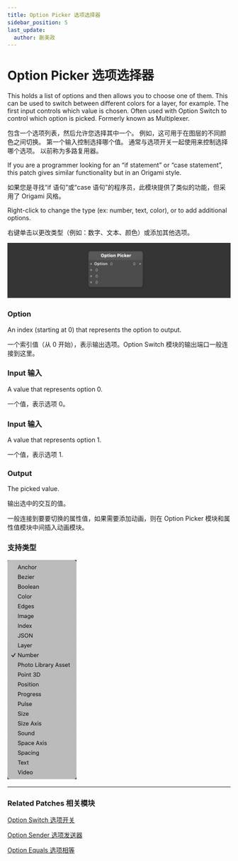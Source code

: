 ```yaml
---
title: Option Picker 选项选择器
sidebar_position: 5
last_update:
  author: 蒯美政
---
```


# Option Picker 选项选择器

This holds a list of options and then allows you to choose one of them. This can be used to switch between different colors for a layer, for example. The first input controls which value is chosen. Often used with Option Switch to control which option is picked. Formerly known as Multiplexer.

包含一个选项列表，然后允许您选择其中一个。 例如，这可用于在图层的不同颜色之间切换。 第一个输入控制选择哪个值。 通常与选项开关一起使用来控制选择哪个选项。 以前称为多路复用器。

If you are a programmer looking for an “if statement” or “case statement”, this patch gives similar functionality but in an Origami style.

如果您是寻找“if 语句”或“case 语句”的程序员，此模块提供了类似的功能，但采用了 Origami 风格。

Right-click to change the type (ex: number, text, color), or to add additional options.

右键单击以更改类型（例如：数字、文本、颜色）或添加其他选项。

![Image](./../../../static/img/docs/Utility/option-picker.png)

### Option

An index (starting at 0) that represents the option to output.

一个索引值（从 0 开始），表示输出选项。Option Switch 模块的输出端口一般连接到这里。

### Input 输入

A value that represents option 0.

一个值，表示选项 0。

### Input 输入

A value that represents option 1.

一个值，表示选项 1.

### Output

The picked value.

输出选中的交互的值。

一般连接到要要切换的属性值，如果需要添加动画，则在 Option Picker 模块和属性值模块中间插入动画模块。

### 支持类型

![Image](./../../../static/img/docs/Utility/option-picker-item.png)

------

### Related Patches 相关模块

[Option Switch 选项开关](./Option%20Switch.md)

[Option Sender 选项发送器](./Option%20Sender.md)

[Option Equals 选项相等](./Option%20Equals.md)
